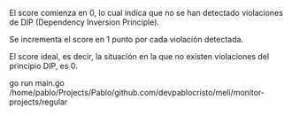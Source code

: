 El score comienza en 0, lo cual indica que no se han detectado violaciones de DIP (Dependency Inversion Principle).

Se incrementa el score en 1 punto por cada violación detectada.

El score ideal, es decir, la situación en la que no existen violaciones del principio DIP, es 0. 


go run main.go /home/pablo/Projects/Pablo/github.com/devpablocristo/meli/monitor-projects/regular